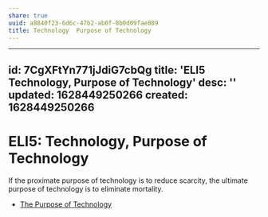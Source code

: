 ```yaml
---
share: true
uuid: a8840f23-6d6c-47b2-ab0f-8b0d09fae889
title: Technology  Purpose of Technology
---
```

---
id: 7CgXFtYn771jJdiG7cbQg
title: 'ELI5 Technology, Purpose of Technology'
desc: ''
updated: 1628449250266
created: 1628449250266
---
# ELI5: Technology, Purpose of Technology
If the proximate purpose of technology is to reduce scarcity, the ultimate purpose of technology is to eliminate mortality.

*   [The Purpose of Technology](https://balajis.com/the-purpose-of-technology/)

